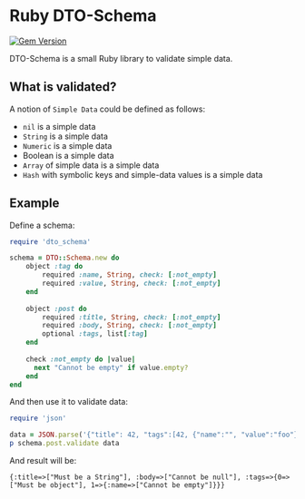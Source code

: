 # Ruby DTO-Schema
[![Gem Version](https://badge.fury.io/rb/dto_schema.svg)](https://badge.fury.io/rb/dto_schema)


DTO-Schema is a small Ruby library to validate simple data. 

## What is validated?

A notion of `Simple Data` could be defined as follows: 
* `nil` is a simple data
* `String` is a simple data
* `Numeric` is a simple data
* Boolean is a simple data
* `Array` of simple data is a simple data
* `Hash` with symbolic keys and simple-data values is a simple data

## Example 

Define a schema:
```ruby
require 'dto_schema'

schema = DTO::Schema.new do
    object :tag do
        required :name, String, check: [:not_empty]
        required :value, String, check: [:not_empty]
    end
  
    object :post do
        required :title, String, check: [:not_empty]
        required :body, String, check: [:not_empty]
        optional :tags, list[:tag]
    end
  
    check :not_empty do |value|
      next "Cannot be empty" if value.empty?
    end 
end
``` 

And then use it to validate data:
```ruby
require 'json'

data = JSON.parse('{"title": 42, "tags":[42, {"name":"", "value":"foo"}]}', symbolize_names: true)
p schema.post.validate data
```

And result will be:
```
{:title=>["Must be a String"], :body=>["Cannot be null"], :tags=>{0=>["Must be object"], 1=>{:name=>["Cannot be empty"]}}}
```

